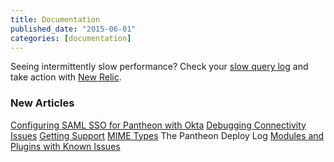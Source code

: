 ```yaml
---
title: Documentation
published_date: "2015-06-01"
categories: [documentation]
---
```

Seeing intermittently slow performance? Check your [slow query log](/guides/mariadb-mysql/mysql-slow-log) and take action with [New Relic](/guides/new-relic/debug-mysql-new-relic).

### New Articles

[Configuring SAML SSO for Pantheon with Okta](/guides/sso)
[Debugging Connectivity Issues](/debug-connections)
[Getting Support](/guides/support)
[MIME Types](/mime-types)
The Pantheon Deploy Log
[Modules and Plugins with Known Issues](/modules-known-issues)
